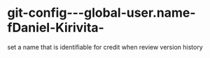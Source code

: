 # git-config---global-user.name-fDaniel-Kirivita-
set a name that is identifiable for credit when review version history

